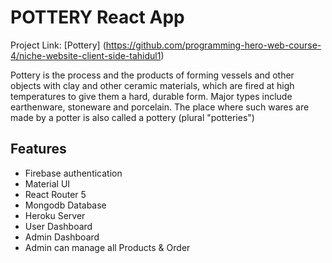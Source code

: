 # POTTERY React App

Project Link: [Pottery] (https://github.com/programming-hero-web-course-4/niche-website-client-side-tahidul1)

Pottery is the process and the products of forming vessels and other objects with clay and other ceramic materials, which are fired at high temperatures to give them a hard, durable form. Major types include earthenware, stoneware and porcelain. The place where such wares are made by a potter is also called a pottery (plural "potteries")

## Features

* Firebase authentication
* Material UI
* React Router 5
* Mongodb Database
* Heroku Server
* User Dashboard
* Admin Dashboard
* Admin can manage all Products & Order


